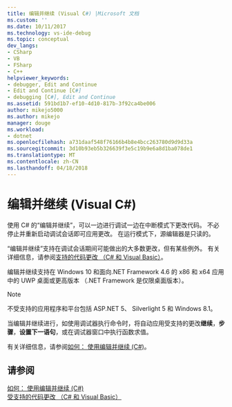 ```yaml
---
title: 编辑并继续 (Visual C#) |Microsoft 文档
ms.custom: ''
ms.date: 10/11/2017
ms.technology: vs-ide-debug
ms.topic: conceptual
dev_langs:
- CSharp
- VB
- FSharp
- C++
helpviewer_keywords:
- debugger, Edit and Continue
- Edit and Continue [C#]
- debugging [C#], Edit and Continue
ms.assetid: 591bd1b7-ef10-4d10-817b-3f92ca4be006
author: mikejo5000
ms.author: mikejo
manager: douge
ms.workload:
- dotnet
ms.openlocfilehash: a731daaf548f76166b4b8e4bcc263780d9d9d33a
ms.sourcegitcommit: 3d10b93eb5b326639f3e5c19b9e6a8d1ba078de1
ms.translationtype: MT
ms.contentlocale: zh-CN
ms.lasthandoff: 04/18/2018
---
```

# <a name="edit-and-continue-visual-c"></a>编辑并继续 (Visual C#)
 使用 C# 的“编辑并继续”，可以一边进行调试一边在中断模式下更改代码。 不必停止并重新启动调试会话即可应用更改。 在运行模式下，源编辑器是只读的。  
  
 “编辑并继续”支持在调试会话期间可能做出的大多数更改，但有某些例外。 有关详细信息，请参阅[支持的代码更改 （C# 和 Visual Basic）](../debugger/supported-code-changes-csharp.md)。  

 编辑并继续支持在 Windows 10 和面向.NET Framework 4.6 的 x86 和 x64 应用中的 UWP 桌面或更高版本 （.NET Framework 是仅限桌面版本）。

 > [!NOTE]
 > 不受支持的应用程序和平台包括 ASP.NET 5、 Silverlight 5 和 Windows 8.1。
  
 当编辑并继续进行，如使用调试器执行命令时，将自动应用受支持的更改**继续**，**步骤**，**设置下一语句**，或在调试器窗口中执行函数求值。  
  
 有关详细信息，请参阅[如何： 使用编辑并继续 (C#)](../debugger/how-to-use-edit-and-continue-csharp.md)。  
  
## <a name="see-also"></a>请参阅  
 [如何： 使用编辑并继续 (C#)](../debugger/how-to-use-edit-and-continue-csharp.md)   
 [受支持的代码更改 （C# 和 Visual Basic）](../debugger/supported-code-changes-csharp.md)